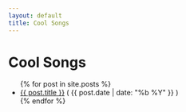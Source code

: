 ```yaml
---
layout: default
title: Cool Songs
---
```



# Cool Songs #

<ul class="post-list">
{% for post in site.posts %}
  <li><a href="/Bossa{{ post.url }}">{{ post.title }}</a> <span class="date">( {{ post.date | date: "%b %Y" }} )</span></li>
{% endfor %}     
</ul>

